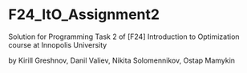 # F24_ItO_Assignment2

Solution for Programming Task 2 of [F24] Introduction to Optimization course at Innopolis University

by Kirill Greshnov, Danil Valiev, Nikita Solomennikov, Ostap Mamykin

